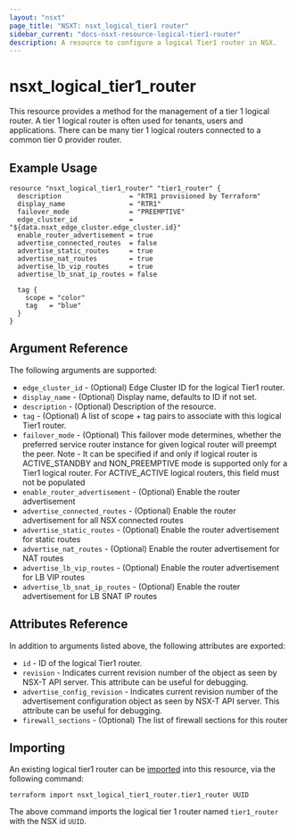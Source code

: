 ```yaml
---
layout: "nsxt"
page_title: "NSXT: nsxt_logical_tier1 router"
sidebar_current: "docs-nsxt-resource-logical-tier1-router"
description: A resource to configure a logical Tier1 router in NSX.
---
```


# nsxt_logical_tier1_router

This resource provides a method for the management of a tier 1 logical router. A tier 1 logical router is often used for tenants, users and applications. There can be many tier 1 logical routers connected to a common tier 0 provider router.

## Example Usage

```hcl
resource "nsxt_logical_tier1_router" "tier1_router" {
  description                 = "RTR1 provisioned by Terraform"
  display_name                = "RTR1"
  failover_mode               = "PREEMPTIVE"
  edge_cluster_id             = "${data.nsxt_edge_cluster.edge_cluster.id}"
  enable_router_advertisement = true
  advertise_connected_routes  = false
  advertise_static_routes     = true
  advertise_nat_routes        = true
  advertise_lb_vip_routes     = true
  advertise_lb_snat_ip_routes = false

  tag {
    scope = "color"
    tag   = "blue"
  }
}
```

## Argument Reference

The following arguments are supported:

* `edge_cluster_id` - (Optional) Edge Cluster ID for the logical Tier1 router.
* `display_name` - (Optional) Display name, defaults to ID if not set.
* `description` - (Optional) Description of the resource.
* `tag` - (Optional) A list of scope + tag pairs to associate with this logical Tier1 router.
* `failover_mode` - (Optional) This failover mode determines, whether the preferred service router instance for given logical router will preempt the peer. Note - It can be specified if and only if logical router is ACTIVE_STANDBY and NON_PREEMPTIVE mode is supported only for a Tier1 logical router. For ACTIVE_ACTIVE logical routers, this field must not be populated
* `enable_router_advertisement` - (Optional) Enable the router advertisement
* `advertise_connected_routes` - (Optional) Enable the router advertisement for all NSX connected routes
* `advertise_static_routes` - (Optional) Enable the router advertisement for static routes
* `advertise_nat_routes` - (Optional) Enable the router advertisement for NAT routes
* `advertise_lb_vip_routes` - (Optional) Enable the router advertisement for LB VIP routes
* `advertise_lb_snat_ip_routes` - (Optional) Enable the router advertisement for LB SNAT IP routes

## Attributes Reference

In addition to arguments listed above, the following attributes are exported:

* `id` - ID of the logical Tier1 router.
* `revision` - Indicates current revision number of the object as seen by NSX-T API server. This attribute can be useful for debugging.
* `advertise_config_revision` - Indicates current revision number of the advertisement configuration object as seen by NSX-T API server. This attribute can be useful for debugging.
* `firewall_sections` - (Optional) The list of firewall sections for this router

## Importing

An existing logical tier1 router can be [imported][docs-import] into this resource, via the following command:

[docs-import]: /docs/import/index.html

```
terraform import nsxt_logical_tier1_router.tier1_router UUID
```

The above command imports the logical tier 1 router named `tier1_router` with the NSX id `UUID`.
